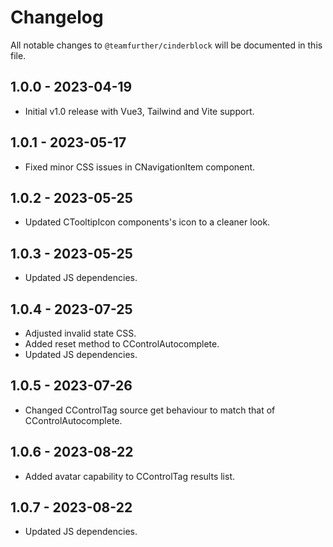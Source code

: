 # Changelog

All notable changes to `@teamfurther/cinderblock` will be documented in this file.

## 1.0.0 - 2023-04-19
- Initial v1.0 release with Vue3, Tailwind and Vite support.

## 1.0.1 - 2023-05-17
- Fixed minor CSS issues in CNavigationItem component.

## 1.0.2 - 2023-05-25
- Updated CTooltipIcon components's icon to a cleaner look.

## 1.0.3 - 2023-05-25
- Updated JS dependencies.

## 1.0.4 - 2023-07-25
- Adjusted invalid state CSS.
- Added reset method to CControlAutocomplete.
- Updated JS dependencies.

## 1.0.5 - 2023-07-26
- Changed CControlTag source get behaviour to match that of CControlAutocomplete.

## 1.0.6 - 2023-08-22
- Added avatar capability to CControlTag results list.

## 1.0.7 - 2023-08-22
- Updated JS dependencies.